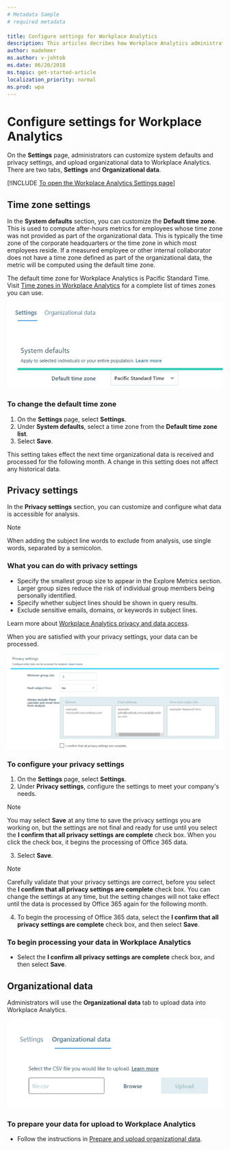 ```yaml
---
# Metadata Sample
# required metadata

title: Configure settings for Workplace Analytics
description: This articles decribes how Workplace Analytics administrators can set and edit settings in Workplace Analytics. 
author: madehmer
ms.author: v-johtob
ms.date: 06/20/2018
ms.topic: get-started-article
localization_priority: normal 
ms.prod: wpa
---
```


# Configure settings for Workplace Analytics

On the **Settings** page, administrators can customize system defaults and privacy settings, and upload organizational data to Workplace Analytics. There are two tabs, **Settings** and **Organizational data**.

[!INCLUDE [To open the Workplace Analytics Settings page](../includes/to-open-wpa.md)]

## Time zone settings
In the **System defaults** section, you can customize the **Default time zone**. This is used to compute after-hours metrics for employees whose   time zone was not provided as part of the organizational data. This is typically the time zone of the corporate headquarters or the time zone in which most employees reside. If a measured employee or other internal collaborator does not have a time zone defined as part of the organizational data, the metric will be computed using the default time zone.

The default time zone for Workplace Analytics is Pacific Standard Time. Visit [Time zones in Workplace Analytics](../Use/Timezones-for-workplace-analytics.md) for a complete list of times zones you can use.

![Default time zone](../images/Wpa/use/default-timezone-settings.png)

### To change the default time zone

1. On the **Settings** page, select **Settings**.
2. Under **System defaults**, select a time zone from the **Default time zone list**.
3. Select **Save**.

This setting takes effect the next time organizational data is received and processed for the following month. A change in this setting does not affect any historical data.

## Privacy settings

In the **Privacy settings** section, you can customize and configure what data is accessible for analysis.

> [!Note]
> When adding the subject line words to exclude from analysis, use single words, separated by a semicolon.

### What you can do with privacy settings

* Specify the smallest group size to appear in the Explore Metrics section. Larger group sizes reduce the risk of individual group members being personally identified.
* Specify whether subject lines should be shown in query results.
* Exclude sensitive emails, domains, or keywords in subject lines.

Learn more about [Workplace Analytics privacy and data access](../privacy/privacy-and-data-access.md).

When you are satisfied with your privacy settings, your data can be processed.

![Privacy settings](../images/Wpa/use/privacy-settings-settings.png)

### To configure your privacy settings

1. On the **Settings** page, select **Settings**.
2. Under **Privacy settings**, configure the settings to meet your company's needs.

> [!Note]
> You may select **Save** at any time to save the privacy settings you are working on, but the settings are not final and ready for use until you select the **I confirm that all privacy settings are complete** check box. When you click the check box, it begins the processing of Office 365 data.

3. Select **Save**.

> [!Note]
> Carefully validate that your privacy settings are correct, before you select the **I confirm that all privacy settings are complete** check box. You can change the settings at any time, but the setting changes will not take effect until the data is processed by Office 365 again for the following month.

4. To begin the processing of Office 365 data, select the **I confirm that all privacy settings are complete** check box, and then select **Save**.

### To begin processing your data in Workplace Analytics

* Select the **I confirm all privacy settings are complete** check box, and then select **Save**.

## Organizational data

Administrators will use the **Organizational data** tab to upload data into Workplace Analytics.

![Privacy settings](../images/Wpa/use/organizational-data-settings.png)

### To prepare your data for upload to Workplace Analytics

* Follow the instructions in [Prepare and upload organizational data](../setup/upload-organizational-data.md).

